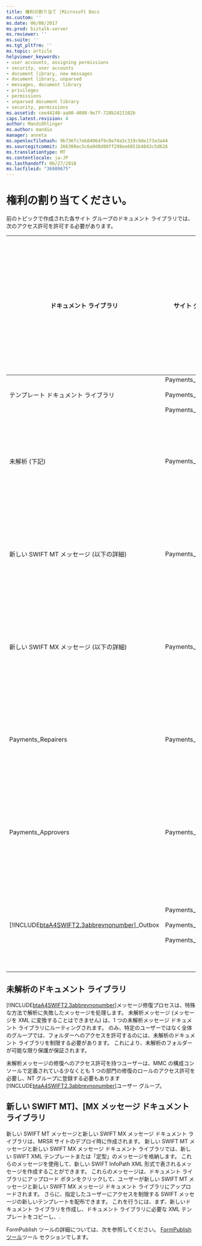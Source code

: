 ```yaml
---
title: 権利の割り当て |Microsoft Docs
ms.custom: ''
ms.date: 06/08/2017
ms.prod: biztalk-server
ms.reviewer: ''
ms.suite: ''
ms.tgt_pltfrm: ''
ms.topic: article
helpviewer_keywords:
- user accounts, assigning permissions
- security, user accounts
- document library, new messages
- document library, unparsed
- messages, document library
- privileges
- permissions
- unparsed document library
- security, permissions
ms.assetid: cee44240-aa00-4080-9e7f-728b2421102b
caps.latest.revision: 4
author: MandiOhlinger
ms.author: mandia
manager: anneta
ms.openlocfilehash: 9b736fc7eb84964f9c0e74a3c319c9de1f3a3a44
ms.sourcegitcommit: 266308ec5c6a9d8d80ff298ee6051b4843c5d626
ms.translationtype: MT
ms.contentlocale: ja-JP
ms.lasthandoff: 06/27/2018
ms.locfileid: "36989675"
---
```

# <a name="assigning-rights"></a>権利の割り当てください。
前のトピックで作成された各サイト グループのドキュメント ライブラリでは、次のアクセス許可を許可する必要があります。  


|                                         ドキュメント ライブラリ                                         |                                   サイト グループ                                   | カスタム ドキュメント ライブラリのアクセス許可を適用するには |
|--------------------------------------------------------------------------------------------------|---------------------------------------------------------------------------------|----------------------------------------------|
|                                    テンプレート ドキュメント ライブラリ                                    | Payments_Creators<br /><br /> Payments_Repairers<br /><br /> Payments_Approvers |                  アイテムの表示                  |
|                                     未解析 (下記)                                     |                               Payments_Repairers                                |       表示、挿入、編集、アイテムの削除       |
|                              新しい SWIFT MT メッセージ (以下の詳細)                               |                                Payments_Creators                                |       表示、挿入、編集、アイテムの削除       |
|                              新しい SWIFT MX メッセージ (以下の詳細)                               |                                Payments_Creators                                |       表示、挿入、編集、アイテムの削除       |
|                                        Payments_Repairers                                        |                               Payments_Repairers                                |       表示、挿入、編集、アイテムの削除       |
|                                        Payments_Approvers                                        |                               Payments_Approvers                                |       表示、挿入、編集、アイテムの削除       |
| [!INCLUDE[btaA4SWIFT2.3abbrevnonumber](../../includes/btaa4swift2-3abbrevnonumber-md.md)]_Outbox | Payments_Creators<br /><br /> Payments_Repairers<br /><br /> Payments_Approvers |       表示、挿入、編集、アイテムの削除       |

## <a name="unparsed-document-library"></a>未解析のドキュメント ライブラリ  
 [!INCLUDE[btaA4SWIFT2.3abbrevnonumber](../../includes/btaa4swift2-3abbrevnonumber-md.md)]メッセージ修復プロセスは、特殊な方法で解析に失敗したメッセージを処理します。 未解析メッセージ (メッセージを XML に変換することはできません) は、1 つの未解析メッセージ ドキュメント ライブラリにルーティングされます。 のみ、特定のユーザーではなく全体のグループでは、フォルダーへのアクセスを許可するのには、未解析のドキュメント ライブラリを制限する必要があります。 これにより、未解析のフォルダーが可能な限り保護が保証されます。  

 未解析メッセージの修復へのアクセス許可を持つユーザーは、MMC の構成コンソールで定義されている少なくとも 1 つの部門の修復のロールのアクセス許可を必要し、NT グループに登録する必要もあります[!INCLUDE[btaA4SWIFT2.3abbrevnonumber](../../includes/btaa4swift2-3abbrevnonumber-md.md)]ユーザー グループ。  

## <a name="new-swift-mt-mx-messages-document-library"></a>新しい SWIFT MT]、[MX メッセージ ドキュメント ライブラリ  
 新しい SWIFT MT メッセージと新しい SWIFT MX メッセージ ドキュメント ライブラリは、MRSR サイトのデプロイ時に作成されます。 新しい SWIFT MT メッセージと新しい SWIFT MX メッセージ ドキュメント ライブラリでは、新しい SWIFT XML テンプレートまたは「定型」のメッセージを格納します。 これらのメッセージを使用して、新しい SWIFT InfoPath XML 形式で表されるメッセージを作成することができます。 これらのメッセージは、ドキュメント ライブラリにアップロード ボタンをクリックして、ユーザーが新しい SWIFT MT メッセージと新しい SWIFT MX メッセージ ドキュメント ライブラリにアップロードされます。 さらに、指定したユーザーにアクセスを制限する SWIFT メッセージの新しいテンプレートを配布できます。 これを行うには、まず、新しいドキュメント ライブラリを作成し、ドキュメント ライブラリに必要な XML テンプレートをコピーし、.  

 FormPublish ツールの詳細については、次を参照してください。 [FormPublish ツール](http://msdn.microsoft.com/09a6ed31-5917-4776-9a5e-955af440cdac)ツール セクションでします。